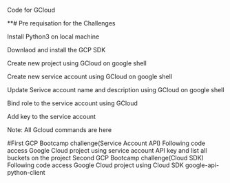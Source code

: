 Code for GCloud

**# Pre requisation for the Challenges

Install Python3 on local machine

Downlaod and install the GCP SDK

Create new project using GCloud on google shell

Create new service account using GCloud on google shell

Update Serivce account name and description using GCloud on google shell

Bind role to the service account using GCloud

Add key to the service account

Note: All Gcloud commands are here 

#First GCP Bootcamp challenge(Service Account API) Following code access Google Cloud project using service account API key and list all buckets on the project 
Second GCP Bootcamp challenge(Cloud SDK) Following code access Google Cloud project using Cloud SDK google-api-python-client 
